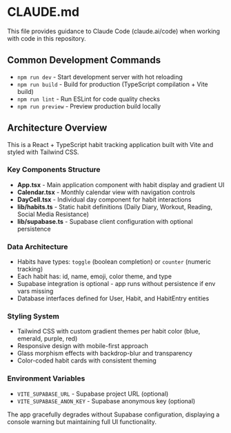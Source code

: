 # CLAUDE.md

This file provides guidance to Claude Code (claude.ai/code) when working with code in this repository.

## Common Development Commands

- `npm run dev` - Start development server with hot reloading
- `npm run build` - Build for production (TypeScript compilation + Vite build)
- `npm run lint` - Run ESLint for code quality checks
- `npm run preview` - Preview production build locally

## Architecture Overview

This is a React + TypeScript habit tracking application built with Vite and styled with Tailwind CSS.

### Key Components Structure
- **App.tsx** - Main application component with habit display and gradient UI
- **Calendar.tsx** - Monthly calendar view with navigation controls
- **DayCell.tsx** - Individual day component for habit interactions
- **lib/habits.ts** - Static habit definitions (Daily Diary, Workout, Reading, Social Media Resistance)
- **lib/supabase.ts** - Supabase client configuration with optional persistence

### Data Architecture
- Habits have types: `toggle` (boolean completion) or `counter` (numeric tracking)
- Each habit has: id, name, emoji, color theme, and type
- Supabase integration is optional - app runs without persistence if env vars missing
- Database interfaces defined for User, Habit, and HabitEntry entities

### Styling System
- Tailwind CSS with custom gradient themes per habit color (blue, emerald, purple, red)
- Responsive design with mobile-first approach
- Glass morphism effects with backdrop-blur and transparency
- Color-coded habit cards with consistent theming

### Environment Variables
- `VITE_SUPABASE_URL` - Supabase project URL (optional)
- `VITE_SUPABASE_ANON_KEY` - Supabase anonymous key (optional)

The app gracefully degrades without Supabase configuration, displaying a console warning but maintaining full UI functionality.